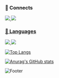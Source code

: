 ### 📌 Connects
<div>
<a href="https://github.com/BoogieBugi"><img src=https://img.shields.io/badge/Github-000000?logo=github&style=flat-square>
<a href="https://youtube.com/@Bu_Gi"><img src=https://img.shields.io/badge/Youtube-red?logo=youtube&style=flat-square>
</div>

### 🔎 Languages
<div>
<img src=https://img.shields.io/badge/Java-orange?logo=github&style=flat-square>
<img src=https://img.shields.io/badge/Python-000000?logo=python&style=flat-square>
</div>

 [![Top Langs](https://github-readme-stats.vercel.app/api/top-langs/?username=BoogieBugi&langs_count=8)](https://github.com/BoogieBugi/github-readme-stats)

[![Anurag's GitHub stats](https://github-readme-stats.vercel.app/api?username=BoogieBugi)](https://github.com/BoogieBugi/github-readme-stats)

![Footer](https://capsule-render.vercel.app/api?type=waving&color=97E3FC&height=150&section=footer)
